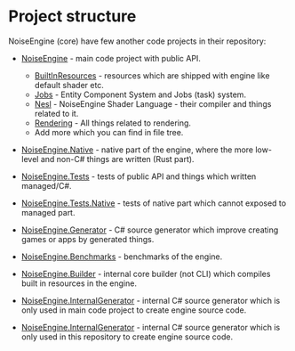 # Project structure
NoiseEngine (core) have few another code projects in their repository:

- [NoiseEngine](/NoiseEngine/) - main code project with public API.
    - [BuiltInResources](/NoiseEngine/BuiltInResources/) - resources which are shipped with engine like default shader etc.
    - [Jobs](/NoiseEngine/Jobs/) - Entity Component System and Jobs (task) system.
    - [Nesl](/NoiseEngine/Nesl/) - NoiseEngine Shader Language - their compiler and things related to it.
    - [Rendering](/NoiseEngine/Rendering/) - All things related to rendering.
    - Add more which you can find in file tree.

- [NoiseEngine.Native](/NoiseEngine.Native/) - native part of the engine, where the more low-level and non-C# things are written (Rust part).
- [NoiseEngine.Tests](/NoiseEngine.Tests/) - tests of public API and things which written managed/C#.
- [NoiseEngine.Tests.Native](/NoiseEngine.Tests.Native/) - tests of native part which cannot exposed to managed part.
- [NoiseEngine.Generator](/NoiseEngine.Generator/) - C# source generator which improve creating games or apps by generated things.

- [NoiseEngine.Benchmarks](/NoiseEngine.Benchmarks/) - benchmarks of the engine.
- [NoiseEngine.Builder](/NoiseEngine.Builder/) - internal core builder (not CLI) which compiles built in resources in the engine.
- [NoiseEngine.InternalGenerator](/NoiseEngine.InternalGenerator/) - internal C# source generator which is only used in main code project to create engine source code.
- [NoiseEngine.InternalGenerator](/NoiseEngine.InternalGenerator.Shared/) - internal C# source generator which is only used in this repository to create engine source code.